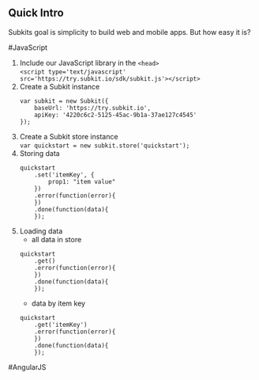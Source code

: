 Quick Intro
----
Subkits goal is simplicity to build web and mobile apps. But how easy it is?  

#JavaScript
1. Include our JavaScript library in the `<head>`  
	```<script type='text/javascript' src='https://try.subkit.io/sdk/subkit.js'></script>```	
2. Create a Subkit instance  
	```
	var subkit = new Subkit({
		baseUrl: 'https://try.subkit.io',
		apiKey: '4220c6c2-5125-45ac-9b1a-37ae127c4545'
	});
	```
3. Create a Subkit store instance  
	```var quickstart = new subkit.store('quickstart');```
4. Storing data  
	```
	quickstart
		.set('itemKey', {
			prop1: "item value"
		})
		.error(function(error){
		})
		.done(function(data){
		});
	```
5. Loading data  
	* all data in store  
	```
	quickstart
		.get()
		.error(function(error){
		})
		.done(function(data){
		});
	```
	* data by item key  
	```
	quickstart
		.get('itemKey')
		.error(function(error){
		})
		.done(function(data){
		});
	```


#AngularJS
